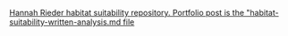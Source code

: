[Hannah Rieder habitat suitability repository. Portfolio post is the "habitat-suitability-written-analysis.md file](https://github.com/hanried/habitat-suitability)
